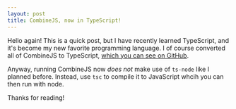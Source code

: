 ```yaml
---
layout: post
title: CombineJS, now in TypeScript!
---
```


Hello again! This is a quick post, but I have recently learned TypeScript, and it's become my new favorite programming language. I of course converted all of CombineJS to TypeScript, [which you can see on GitHub](https://github.com/CombineSoldier14/CombineJS).

Anyway, running CombineJS now *does not* make use of `ts-node` like I planned before. Instead, use `tsc` to compile it to JavaScript whcih you can then run with node. 

Thanks for reading!
